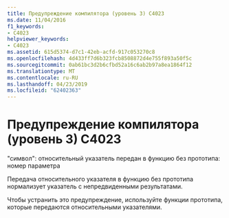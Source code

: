 ```yaml
---
title: Предупреждение компилятора (уровень 3) C4023
ms.date: 11/04/2016
f1_keywords:
- C4023
helpviewer_keywords:
- C4023
ms.assetid: 615d5374-d7c1-42eb-acfd-917c053270c8
ms.openlocfilehash: 4d433ff7d6b323fcb8508872d4e755f893a50f5c
ms.sourcegitcommit: 0ab61bc3d2b6cfbd52a16c6ab2b97a8ea1864f12
ms.translationtype: MT
ms.contentlocale: ru-RU
ms.lasthandoff: 04/23/2019
ms.locfileid: "62402363"
---
```

# <a name="compiler-warning-level-3-c4023"></a>Предупреждение компилятора (уровень 3) C4023

"символ": относительный указатель передан в функцию без прототипа: номер параметра

Передача относительного указателя в функцию без прототипа нормализует указатель с непредвиденными результатами.

Чтобы устранить это предупреждение, используйте функции прототипа, которые передаются относительными указателями.